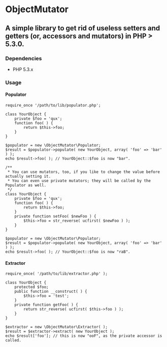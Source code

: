 # ObjectMutator

## A simple library to get rid of useless setters and getters (or, accessors and mutators) in PHP > 5.3.0.

### Dependencies

- PHP 5.3.x

### Usage

#### Populator

	require_once '/path/to/lib/populator.php';

	class YourObject {
		private $foo = 'qux';
		function foo( ) {
			return $this->foo;
		}
	}

	$populator = new \ObjectMutator\Populator;
	$result = $populator->populate( new YourObject, array( 'foo' => 'bar' ) );
	echo $result->foo( ); // YourObject::$foo is now "bar".

	/**
	 * You can use mutators, too, if you like to change the value before actually setting it.
	 * You can even use private mutators; they will be called by the Populator as well.
	 */
	class YourObject {
		private $foo = 'qux';
		function foo( ) {
			return $this->foo;
		}
		private function setFoo( $newFoo ) {
			$this->foo = str_reverse( ucfirst( $newFoo ) );
		}
	}

	$populator = new \ObjectMutator\Populator;
	$result = $populator->populate( new YourObject, array( 'foo' => 'bar' ) );
	echo $result->foo( ); // YourObject::$foo is now "raB".

#### Extractor

	require_once( '/path/to/lib/extractor.php' );

	class YourObject {
		protected $foo;
		public function __construct( ) {
			$this->foo = 'test';
		}
		private function getFoo( ) {
			return str_reverse( ucfirst( $this->foo ) );
		}
	}

    $extractor = new \ObjectMutator\Extractor( );
	$result = $extractor->extract( new YourObject );
	echo $result['foo']; // this is now "ooF", as the private accessor is called.
